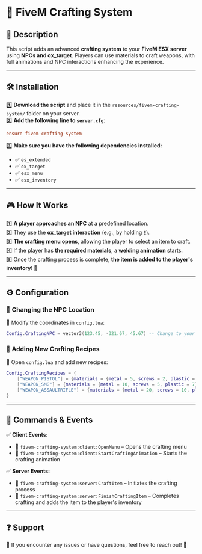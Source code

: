 # 🔨 FiveM Crafting System

## 📌 Description
This script adds an advanced **crafting system** to your **FiveM ESX server** using **NPCs and ox_target**. Players can use materials to craft weapons, with full animations and NPC interactions enhancing the experience.

---

## 🛠️ Installation

1️⃣ **Download the script** and place it in the `resources/fivem-crafting-system/` folder on your server.  
2️⃣ **Add the following line to `server.cfg`**:  
   ```ini
   ensure fivem-crafting-system
   ```
3️⃣ **Make sure you have the following dependencies installed:**
   - ✅ `es_extended`
   - ✅ `ox_target`
   - ✅ `esx_menu`
   - ✅ `esx_inventory`

---

## 🎮 How It Works

1️⃣ **A player approaches an NPC** at a predefined location.  
2️⃣ They use the **ox_target interaction** (e.g., by holding `E`).  
3️⃣ **The crafting menu opens**, allowing the player to select an item to craft.  
4️⃣ If the player has **the required materials**, a **welding animation** starts.  
5️⃣ Once the crafting process is complete, **the item is added to the player's inventory**! 🚀  

---

## ⚙️ Configuration

### 🔹 **Changing the NPC Location**
📍 Modify the coordinates in `config.lua`:  
   ```lua
   Config.CraftingNPC = vector3(123.45, -321.67, 45.67) -- Change to your desired location
   ```

### 🔹 **Adding New Crafting Recipes**
📜 Open `config.lua` and add new recipes:  
   ```lua
   Config.CraftingRecipes = {
       ["WEAPON_PISTOL"] = {materials = {metal = 5, screws = 2, plastic = 3}},
       ["WEAPON_SMG"] = {materials = {metal = 10, screws = 5, plastic = 7}},
       ["WEAPON_ASSAULTRIFLE"] = {materials = {metal = 20, screws = 10, plastic = 15}}
   }
   ```

---

## 📜 Commands & Events

✅ **Client Events:**
   - 🔹 `fivem-crafting-system:client:OpenMenu` – Opens the crafting menu  
   - 🔹 `fivem-crafting-system:client:StartCraftingAnimation` – Starts the crafting animation  

✅ **Server Events:**
   - 🔹 `fivem-crafting-system:server:CraftItem` – Initiates the crafting process  
   - 🔹 `fivem-crafting-system:server:FinishCraftingItem` – Completes crafting and adds the item to the player's inventory  

---

## ❓ Support

📌 If you encounter any issues or have questions, feel free to reach out! 🚀
